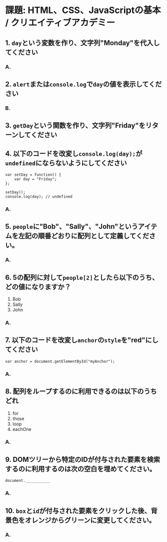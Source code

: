 # 課題: HTML、CSS、JavaScriptの基本 / クリエイティブアカデミー

## 1. `day`という変数を作り、文字列"Monday"を代入してください

### A.

## 2. `alert`または`console.log`で`day`の値を表示してください

### B.


## 3. `getDay`という関数を作り、文字列"Friday"をリターンしてください
## 4. 以下のコードを改変し`console.log(day);`が`undefined`にならないようにしてください

	var setDay = function() { 
		var day = "Friday"; 
	}; 

	setDay(); 
	console.log(day); // undefined

### A.


## 5. `people`に"Bob"、"Sally"、"John"というアイテムを左記の順番どおりに配列として定義してください。

### A.


## 6. 5の配列に対して`people[2]`としたら以下のうち、どの値になりますか？

1. Bob
2. Sally
3. John

### A.


## 7. 以下のコードを改変し`anchor`の`style`を"red"にしてください

	var anchor = document.getElementById("myAnchor");

### A.


## 8. 配列をループするのに利用できるのは以下のうちどれ

1. for
2. those
3. loop
4. eachOne

### A. 


## 9. DOMツリーから特定のIDが付与された要素を検索するのに利用するのは次の空白を埋めてください。

	document.___________

### A.


## 10. `box`と`id`が付与された要素をクリックした後、背景色をオレンジからグリーンに変更してください。

### A.


